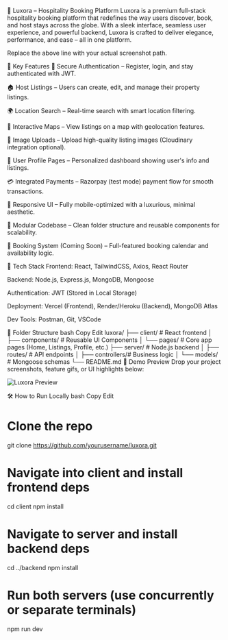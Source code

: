 🏡 Luxora – Hospitality Booking Platform
Luxora is a premium full-stack hospitality booking platform that redefines the way users discover, book, and host stays across the globe. With a sleek interface, seamless user experience, and powerful backend, Luxora is crafted to deliver elegance, performance, and ease – all in one platform.


Replace the above line with your actual screenshot path.

🚀 Key Features
🔐 Secure Authentication – Register, login, and stay authenticated with JWT.

🏠 Host Listings – Users can create, edit, and manage their property listings.

🌍 Location Search – Real-time search with smart location filtering.

🧭 Interactive Maps – View listings on a map with geolocation features.

📸 Image Uploads – Upload high-quality listing images (Cloudinary integration optional).

👤 User Profile Pages – Personalized dashboard showing user's info and listings.

💳 Integrated Payments – Razorpay (test mode) payment flow for smooth transactions.

📱 Responsive UI – Fully mobile-optimized with a luxurious, minimal aesthetic.

🧱 Modular Codebase – Clean folder structure and reusable components for scalability.

📅 Booking System (Coming Soon) – Full-featured booking calendar and availability logic.

🧰 Tech Stack
Frontend: React, TailwindCSS, Axios, React Router

Backend: Node.js, Express.js, MongoDB, Mongoose

Authentication: JWT (Stored in Local Storage)

Deployment: Vercel (Frontend), Render/Heroku (Backend), MongoDB Atlas

Dev Tools: Postman, Git, VSCode

📁 Folder Structure
bash
Copy
Edit
luxora/
├── client/         # React frontend
│   ├── components/ # Reusable UI Components
│   └── pages/      # Core app pages (Home, Listings, Profile, etc.)
├── server/         # Node.js backend
│   ├── routes/     # API endpoints
│   ├── controllers/# Business logic
│   └── models/     # Mongoose schemas
└── README.md
📸 Demo Preview
Drop your project screenshots, feature gifs, or UI highlights below:

![Luxora Preview](./assets/demo-preview.png)

🛠️ How to Run Locally
bash
Copy
Edit
# Clone the repo
git clone https://github.com/yourusername/luxora.git

# Navigate into client and install frontend deps
cd client
npm install

# Navigate to server and install backend deps
cd ../backend
npm install

# Run both servers (use concurrently or separate terminals)
npm run dev
